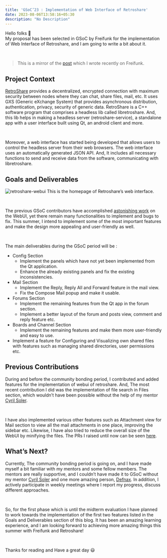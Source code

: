 ```yaml
---
title: 'GSoC’23 : Implementation of Web Interface of Retroshare'
date: 2023-08-06T13:58:16+05:30
description: "No Description"
---
```

Hello folks 👋
<br/>
My proposal has been selected in GSoC by Freifunk for the implementation of Web
Interface of Retroshare, and I am going to write a bit about it.

<br/>

> This is a mirror of the [post](https://blog.freifunk.net/2023/05/22/gsoc23-implementation-of-webui-of-retroshare/) which I wrote recently on Freifunk.

## Project Context

[RetroShare](https://github.com/Retroshare/Retroshare) provides a decentralized, encrypted connection with maximum security
between nodes where they can chat, share files, mail, etc. It uses GXS (Generic
eXchange System) that provides asynchronous distribution, authentication, 
privacy, security of generic data. RetroShare is a C++ software program that 
comprises a headless lib called libretroshare. And, this lib helps in making a 
headless server (retroshare-service), a standalone app with a user interface 
built using Qt, an android client and more.

<br/>

Moreover, a web interface has started being developed that allows users to 
control the headless server from their web browsers. The web interface uses an 
automatically generated JSON API. And, It includes all necessary functions to 
send and receive data from the software, communicating with libretroshare.

## Goals and Deliverables
![retroshare-webui](https://blog.freifunk.net/wp-content/uploads/2023/05/Retroshare-1-1536x841.png)
This is the homepage of Retroshare’s web interface.

<br/>

The previous GSoC contributors have accomplished [astonishing work](https://blog.freifunk.net/2022/09/06/completing-the-retroshare-web-interface-gsoc22-final-report/) on the WebUI,
yet there remain many functionalities to implement and bugs to fix. This summer,
I intend to implement some of the most important features and make the design 
more appealing and user-friendly as well.

<br/>

The main deliverables during the GSoC period will be :
- Config Section 
  - Implement the panels which have not yet been implemented from the Qt 
    application.
  - Enhance the already existing panels and fix the existing inconsistencies.
- Mail Section 
  - Implement the Reply, Reply All and Forward feature in the mail view.
  - Fix the Compose Mail popup and make it usable.
- Forums Section 
  - Implement the remaining features from the Qt app in the forum section.
  - Implement a better layout of the forum and posts view, comment and reply 
    feature etc.
- Boards and Channel Section 
  - Implement the remaining features and make them more user-friendly and easy 
    to use.
- Implement a feature for Configuring and Visualizing own shared files with 
  features such as managing shared directories, user permissions etc.

## Previous Contributions

During and before the community bonding period, I contributed and added features
for the implementation of webui of retroshare. And, The most recent contribution
I did was the implementation of file search in Files section, which wouldn’t 
have been possible without the help of my mentor [Cyril Soler](https://github.com/csoler).

<br/>

I have also implemented various other features such as Attachment view for Mail
section to view all the mail attachments in one place, improving the sidebar 
etc. Likewise, I have also tried to reduce the overall size of the WebUI by 
minifying the files. The PRs I raised until now can be seen [here](https://github.com/RetroShare/RSNewWebUI/pulls?q=is%3Apr+author%3Azelfroster+).

## What’s Next?

Currently, The community bonding period is going on, and I have made myself a 
bit familiar with my mentors and some fellow members. The mentors are really 
supportive, and I couldn’t have made it to GSoC without my mentor [Cyril Soler](https://github.com/csoler) 
and one more amazing person, [Defnax](https://github.com/defnax). In addition, I actively participate in 
weekly meetings where I report my progress, discuss different approaches.

<br/>

So, for the first phase which is until the midterm evaluation I have planned to 
work towards the implementation of the first two features listed in the Goals 
and Deliverables section of this blog. It has been an amazing learning 
experience, and I am looking forward to achieving more amazing things this 
summer with Freifunk and Retroshare!

<br/>

Thanks for reading and Have a great day 😃
